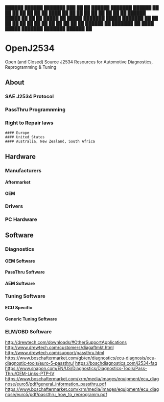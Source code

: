 
 ██████  ██████  ███████ ███    ██            ██ ██████  ███████ ██████  ██   ██ 
██    ██ ██   ██ ██      ████   ██            ██      ██ ██           ██ ██   ██ 
██    ██ ██████  █████   ██ ██  ██ █████      ██  █████  ███████  █████  ███████ 
██    ██ ██      ██      ██  ██ ██       ██   ██ ██           ██      ██      ██ 
 ██████  ██      ███████ ██   ████        █████  ███████ ███████ ██████       ██ 
                                                                                 
                                                                                 
# OpenJ2534
Open (and Closed) Source J2534 Resources for Automotive Diagnostics, Reprogramming &amp; Tuning 

## About
  ### SAE J2534 Protocol
  ### PassThru Programnming
  ### Right to Repair laws
    #### Europe
    #### United States
    #### Australia, New Zealand, South Africa
    
## Hardware
  ### Manufacturers
   #### Aftermarket
   #### OEM 
  ### Drivers
  ### PC Hardware

## Software
  ### Diagnostics
  
   #### OEM Software
   #### PassThru Software
   #### AEM Software 
  ### Tuning Software
   #### ECU Specific
   #### Generic Tuning Software  
  ### ELM/OBD Software 

http://drewtech.com/downloads/#OtherSupportApplications
http://www.drewtech.com/customers/diagaftmkt.html
http://www.drewtech.com/support/passthru.html
https://www.boschaftermarket.com/gb/en/diagnostics/ecu-diagnosis/ecu-diagnostic-tools/euro-5-passthru/
https://boschdiagnostics.com/j2534-faq
https://www.snapon.com/EN/US/Diagnostics/Diagnostics-Tools/Pass-Thru/OEM-Links-PTP-IV
https://www.boschaftermarket.com/xrm/media/images/equipment/ecu_diagnose/euro5/pdf/general_information_passthru.pdf
https://www.boschaftermarket.com/xrm/media/images/equipment/ecu_diagnose/euro5/pdf/passthru_how_to_reprogramm.pdf
